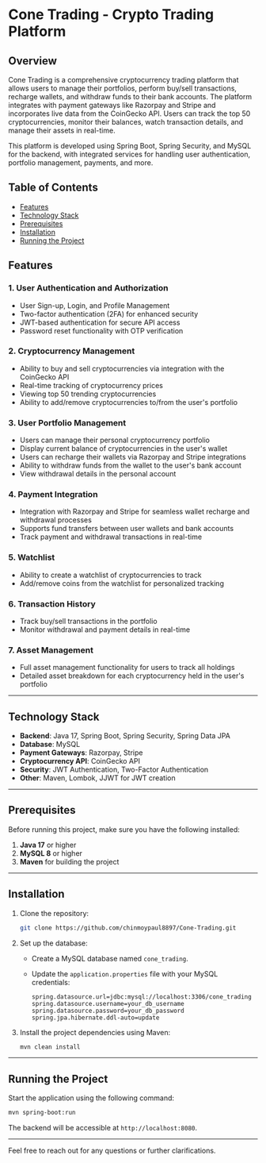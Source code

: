 
# Cone Trading - Crypto Trading Platform

## Overview

Cone Trading is a comprehensive cryptocurrency trading platform that allows users to manage their portfolios, perform buy/sell transactions, recharge wallets, and withdraw funds to their bank accounts. The platform integrates with payment gateways like Razorpay and Stripe and incorporates live data from the CoinGecko API. Users can track the top 50 cryptocurrencies, monitor their balances, watch transaction details, and manage their assets in real-time.

This platform is developed using Spring Boot, Spring Security, and MySQL for the backend, with integrated services for handling user authentication, portfolio management, payments, and more.

## Table of Contents

- [Features](#features)
- [Technology Stack](#technology-stack)
- [Prerequisites](#prerequisites)
- [Installation](#installation)
- [Running the Project](#running-the-project)

## Features

### 1. **User Authentication and Authorization**
   - User Sign-up, Login, and Profile Management
   - Two-factor authentication (2FA) for enhanced security
   - JWT-based authentication for secure API access
   - Password reset functionality with OTP verification

### 2. **Cryptocurrency Management**
   - Ability to buy and sell cryptocurrencies via integration with the CoinGecko API
   - Real-time tracking of cryptocurrency prices
   - Viewing top 50 trending cryptocurrencies
   - Ability to add/remove cryptocurrencies to/from the user's portfolio

### 3. **User Portfolio Management**
   - Users can manage their personal cryptocurrency portfolio
   - Display current balance of cryptocurrencies in the user's wallet
   - Users can recharge their wallets via Razorpay and Stripe integrations
   - Ability to withdraw funds from the wallet to the user's bank account
   - View withdrawal details in the personal account

### 4. **Payment Integration**
   - Integration with Razorpay and Stripe for seamless wallet recharge and withdrawal processes
   - Supports fund transfers between user wallets and bank accounts
   - Track payment and withdrawal transactions in real-time

### 5. **Watchlist**
   - Ability to create a watchlist of cryptocurrencies to track
   - Add/remove coins from the watchlist for personalized tracking

### 6. **Transaction History**
   - Track buy/sell transactions in the portfolio
   - Monitor withdrawal and payment details in real-time

### 7. **Asset Management**
   - Full asset management functionality for users to track all holdings
   - Detailed asset breakdown for each cryptocurrency held in the user's portfolio

---

## Technology Stack

- **Backend**: Java 17, Spring Boot, Spring Security, Spring Data JPA
- **Database**: MySQL
- **Payment Gateways**: Razorpay, Stripe
- **Cryptocurrency API**: CoinGecko API
- **Security**: JWT Authentication, Two-Factor Authentication
- **Other**: Maven, Lombok, JJWT for JWT creation

---

## Prerequisites

Before running this project, make sure you have the following installed:

1. **Java 17** or higher
2. **MySQL 8** or higher
3. **Maven** for building the project

---

## Installation

1. Clone the repository:

   ```bash
   git clone https://github.com/chinmoypaul8897/Cone-Trading.git
   ```

2. Set up the database:
   - Create a MySQL database named `cone_trading`.
   - Update the `application.properties` file with your MySQL credentials:

     ```properties
     spring.datasource.url=jdbc:mysql://localhost:3306/cone_trading
     spring.datasource.username=your_db_username
     spring.datasource.password=your_db_password
     spring.jpa.hibernate.ddl-auto=update
     ```

3. Install the project dependencies using Maven:

   ```bash
   mvn clean install
   ```

---

## Running the Project

Start the application using the following command:

```bash
mvn spring-boot:run
```

The backend will be accessible at `http://localhost:8080`.

---
Feel free to reach out for any questions or further clarifications.
